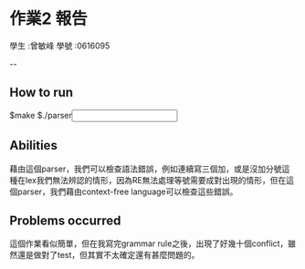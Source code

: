 # 作業2 報告

學生 :曾敏峰
學號 :0616095

--

## How to run

$make $./parser<input file>

## Abilities

藉由這個parser，我們可以檢查語法錯誤，例如連續寫三個加，或是沒加分號這種在lex我們無法辨認的情形，因為RE無法處理等號需要成對出現的情形，但在這個parser，我們藉由context-free language可以檢查這些錯誤。

## Problems occurred

這個作業看似簡單，但在我寫完grammar rule之後，出現了好幾十個conflict，雖然還是做對了test，但其實不太確定還有甚麼問題的。
